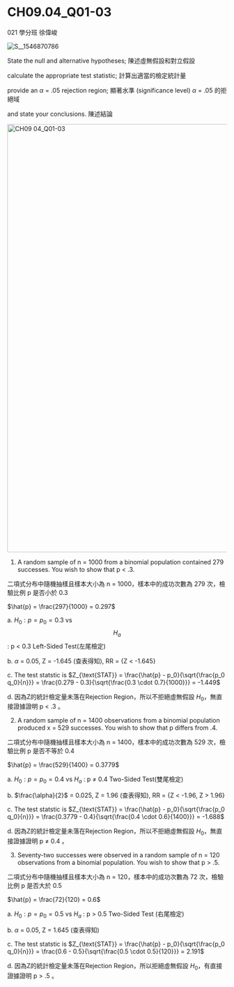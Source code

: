 # CH09.04_Q01-03 #
021 學分班 徐偉峻

![S__1546870786](https://github.com/user-attachments/assets/ea410cc9-b8e4-4e5b-adc6-d9a4be3e092b)

State the null and alternative hypotheses; 陳述虛無假設和對立假設

calculate the appropriate test statistic; 計算出適當的檢定統計量

provide an $\alpha$ = .05 rejection region; 顯著水準 (significance level) $\alpha$ = .05 的拒絕域

and state your conclusions. 陳述結論

<img width="982" alt="CH09 04_Q01-03" src="https://github.com/user-attachments/assets/47b98e1a-d21a-4c7b-8108-8029900b2164">

1. A random sample of n = 1000 from a binomial population contained 279 successes.
You wish to show that p < .3.

二項式分布中隨機抽樣且樣本大小為 n = 1000，樣本中的成功次數為 279 次，檢驗比例 p 是否小於 0.3

$\hat{p} = \frac{297}{1000} = 0.297$

a. $H_0 : p = p_{0} = 0.3$ vs $$H_a$$ : p < 0.3 Left-Sided Test(左尾檢定) 

b. $\alpha$ = 0.05, Z = -1.645 (查表得知), RR = {Z < -1.645}

c. The test statstic is $Z_{\text{STAT}} = \frac{\hat{p} - p_0}{\sqrt{\frac{p_0 q_0}{n}}} = \frac{0.279 - 0.3}{\sqrt{\frac{0.3 \cdot 0.7}{1000}}} = -1.449$     

d. 因為Z的統計檢定量未落在Rejection Region，所以不拒絕虛無假設 $H_{0}$，無直接證據證明 p < .3 。   


2. A random sample of n = 1400 observations from a binomial population produced x = 529 successes.
You wish to show that p differs from .4.

二項式分布中隨機抽樣且樣本大小為 n = 1400，樣本中的成功次數為 529 次，檢驗比例 p 是否不等於 0.4

$\hat{p} = \frac{529}{1400} = 0.3779$

a. $H_0 : p = p_{0} = 0.4$ vs $H_a$ : p $\ne$ 0.4 Two-Sided Test(雙尾檢定)

b. $\frac{\alpha}{2}$ = 0.025, Z = 1.96 (查表得知), RR = {Z < -1.96, Z > 1.96}

c. The test statstic is $Z_{\text{STAT}} = \frac{\hat{p} - p_0}{\sqrt{\frac{p_0 q_0}{n}}} = \frac{0.3779 - 0.4}{\sqrt{\frac{0.4 \cdot 0.6}{1400}}} = -1.688$ 

d. 因為Z的統計檢定量未落在Rejection Region，所以不拒絕虛無假設 $H_{0}$，無直接證據證明 p $\ne$ 0.4 。  


3. Seventy-two successes were observed in a random sample of n = 120 observations from a binomial population.
You wish to show that p > .5.

二項式分布中隨機抽樣且樣本大小為 n = 120，樣本中的成功次數為 72 次，檢驗比例 p 是否大於 0.5

$\hat{p} = \frac{72}{120} = 0.6$

a. $H_0 : p = p_{0} = 0.5$ vs $H_a$ : p > 0.5 Two-Sided Test (右尾檢定)

b. $\alpha$ = 0.05, Z = 1.645 (查表得知) 

c. The test statstic is $Z_{\text{STAT}} = \frac{\hat{p} - p_0}{\sqrt{\frac{p_0 q_0}{n}}} = \frac{0.6 - 0.5}{\sqrt{\frac{0.5 \cdot 0.5}{120}}} = 2.191$     

d. 因為Z的統計檢定量未落在Rejection Region，所以拒絕虛無假設 $H_{0}$，有直接證據證明 p > .5 。 

